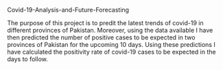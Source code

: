 Covid-19-Analysis-and-Future-Forecasting

The purpose of this project is to predit the latest trends of covid-19 in different provinces of Pakistan. Moreover, using the data available I have then predicted the number of positive cases to be expected in two provinces of Pakistan for the upcoming 10 days. Using these predictions I have calculated the positivity rate of covid-19 cases to be expected in the days to follow.
